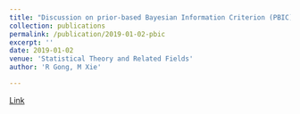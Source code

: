```yaml
---
title: "Discussion on prior-based Bayesian Information Criterion (PBIC) by MJ Bayarri, James O. Berger, Woncheol Jang, Surajit Ray, Luis R. Pericchi, and Ingmar Visser"
collection: publications
permalink: /publication/2019-01-02-pbic
excerpt: ''
date: 2019-01-02
venue: 'Statistical Theory and Related Fields'
author: 'R Gong, M Xie'

---
```


[Link](https://doi.org/10.1080/24754269.2019.1611146)
